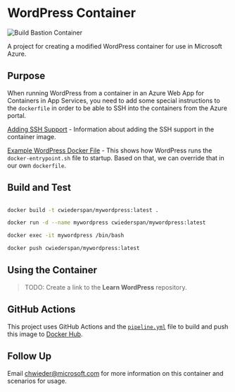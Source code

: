 # WordPress Container

![Build Bastion Container](https://github.com/cwiederspan/wordpress-container-image/workflows/Build%20and%20Push%20Container%20Image/badge.svg)

A project for creating a modified WordPress container for use in Microsoft Azure.

## Purpose

When running WordPress from a container in an Azure Web App for Containers in App Services, you need to add 
some special instructions to the `dockerfile` in order to be able to SSH into the containers from the Azure
portal.

[Adding SSH Support](https://docs.microsoft.com/en-us/azure/app-service/configure-custom-container?pivots=container-linux#enable-ssh) -
Information about adding the SSH support in the container image.

[Example WordPress Docker File](https://github.com/docker-library/wordpress/blob/master/docker-entrypoint.sh) - This shows how WordPress
runs the `docker-entrypoint.sh` file to startup. Based on that, we can override that in our own `dockerfile`.

## Build and Test

```bash

docker build -t cwiederspan/mywordpress:latest .

docker run -d --name mywordpress cwiederspan/mywordpress:latest

docker exec -it mywordpress /bin/bash

docker push cwiederspan/mywordpress:latest

```

## Using the Container

> TODO: Create a link to the **Learn WordPress** repository.

## GitHub Actions

This project uses GitHub Actions and the [`pipeline.yml`](.github/workflows/pipeline.yml) file to build and push
this image to [Docker Hub](https://hub.docker.com/r/cwiederspan/mywordpress).

## Follow Up

Email chwieder@microsoft.com for more information on this container and scenarios for usage.
